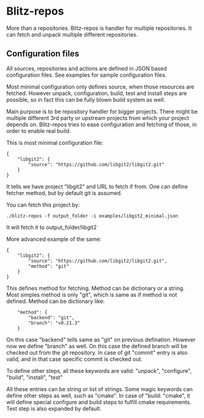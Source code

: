 # Blitz-repos

More than a repositories. Blitz-repos is handler for multiple repositories.
It can fetch and unpack multiple different repositories.


## Configuration files

All sources, repositories and actions are defined in JSON based configuration files.
See examples for sample configuration files.

Most minimal configuration only defines source, when those resources are fetched.
However unpack, configuration, build, test and install steps are possible,
so in fact this can be fully blown build system as well.

Main purpose is to be repository handler for bigger projects.
There might be multiple different 3rd party or upstream projects from which your
project depends on. Blitz-repos tries to ease configuration and fetching of those,
in order to enable real build.

This is most minimal configuration file:

    {
        "libgit2": {
            "source": "https://github.com/libgit2/libgit2.git"
        }
    }

It tells we have project "libgit2" and URL to fetch if from.
One can define fetcher method, but by default git is assumed.

You can fetch this project by:

    ./blitz-repos -f output_folder -i examples/libgit2_minimal.json

It will fetch it to output_folder/libgit2

More advanced example of the same:

    {
        "libgit2": {
            "source": "https://github.com/libgit2/libgit2.git",
            "method": "git"
        }
    }

This defines method for fetching. Method can be dictionary or a string.
Most simples method is only "git", which is same as if method is not defined.
Method can be dictionary like:

        "method": {
            "backend": "git",
            "branch": "v0.21.3"
        }

On this case "backend" tells same as "git" on previous defination.
However now we define "branch" as well.
On this case the defined branch will be checked out from the git repository.
In case of git "commit" entry is also valid, and in that case specific commit is checked out.

To define other steps, all these keywords are valid:
"unpack", "configure", "build", "install", "test"

All these entries can be string or list of strings.
Some magic keywords can define other steps as well, such as "cmake".
In case of "build: "cmake", it will define special configure and build steps
to fulfill cmake requirements. Test step is also expanded by default.
